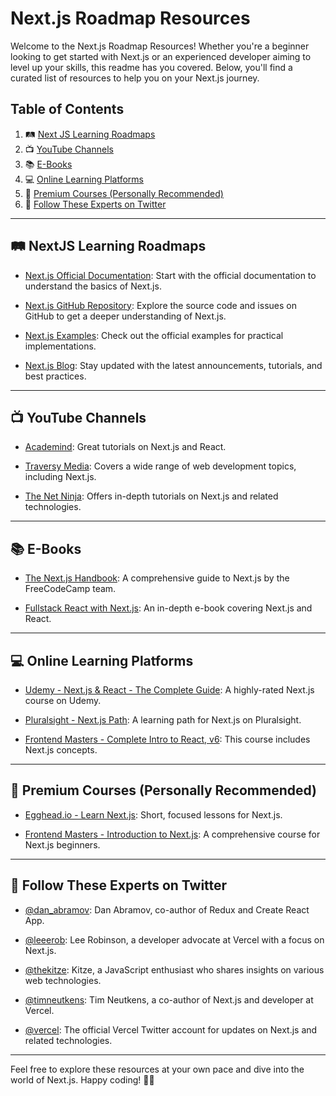 # Next.js Roadmap Resources

Welcome to the Next.js Roadmap Resources! Whether you're a beginner looking to get started with Next.js or an experienced developer aiming to level up your skills, this readme has you covered. Below, you'll find a curated list of resources to help you on your Next.js journey.

## Table of Contents

1. 🛤️ [Next JS Learning Roadmaps](#NextJS-learning-roadmaps)
2. 📺 [YouTube Channels](#youtube-channels)
3. 📚 [E-Books](#e-books)
4. 💻 [Online Learning Platforms](#online-learning-platforms)
5. 🌟 [Premium Courses (Personally Recommended)](#premium-courses)
6. 📣 [Follow These Experts on Twitter](#twitter-experts)

---

## 🛤️ NextJS Learning Roadmaps

- [Next.js Official Documentation](https://nextjs.org/docs/getting-started/introduction): Start with the official documentation to understand the basics of Next.js.

- [Next.js GitHub Repository](https://github.com/vercel/next.js): Explore the source code and issues on GitHub to get a deeper understanding of Next.js.

- [Next.js Examples](https://github.com/vercel/next.js/tree/canary/examples): Check out the official examples for practical implementations.

- [Next.js Blog](https://nextjs.org/blog): Stay updated with the latest announcements, tutorials, and best practices.

---

## 📺 YouTube Channels

- [Academind](https://www.youtube.com/c/Academind): Great tutorials on Next.js and React.

- [Traversy Media](https://www.youtube.com/user/TechGuyWeb): Covers a wide range of web development topics, including Next.js.

- [The Net Ninja](https://www.youtube.com/channel/UCW5YeuERMmlnqo4oq8vwUpg): Offers in-depth tutorials on Next.js and related technologies.

---

## 📚 E-Books

- [The Next.js Handbook](https://www.freecodecamp.org/news/the-next-js-handbook/): A comprehensive guide to Next.js by the FreeCodeCamp team.

- [Fullstack React with Next.js](https://www.newline.co/fullstack-react-with-nextjs): An in-depth e-book covering Next.js and React.

---

## 💻 Online Learning Platforms

- [Udemy - Next.js & React - The Complete Guide](https://www.udemy.com/course/nextjs-react-the-complete-guide/): A highly-rated Next.js course on Udemy.

- [Pluralsight - Next.js Path](https://www.pluralsight.com/paths/nextjs): A learning path for Next.js on Pluralsight.

- [Frontend Masters - Complete Intro to React, v6](https://frontendmasters.com/courses/complete-react-v6/): This course includes Next.js concepts.

---

## 🌟 Premium Courses (Personally Recommended)

- [Egghead.io - Learn Next.js](https://egghead.io/courses/learn-next-js-f191): Short, focused lessons for Next.js.

- [Frontend Masters - Introduction to Next.js](https://frontendmasters.com/courses/next-js/): A comprehensive course for Next.js beginners.

---

## 📣 Follow These Experts on Twitter

- [@dan_abramov](https://twitter.com/dan_abramov): Dan Abramov, co-author of Redux and Create React App.

- [@leeerob](https://twitter.com/leeerob): Lee Robinson, a developer advocate at Vercel with a focus on Next.js.

- [@thekitze](https://twitter.com/thekitze): Kitze, a JavaScript enthusiast who shares insights on various web technologies.

- [@timneutkens](https://twitter.com/timneutkens): Tim Neutkens, a co-author of Next.js and developer at Vercel.

- [@vercel](https://twitter.com/vercel): The official Vercel Twitter account for updates on Next.js and related technologies.

---

Feel free to explore these resources at your own pace and dive into the world of Next.js. Happy coding! 🚀🌐

